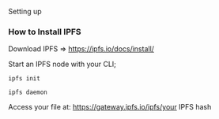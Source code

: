 Setting up 





### How to Install IPFS

Download IPFS => https://ipfs.io/docs/install/

Start an IPFS node with your CLI;

```
ipfs init 
```

```
ipfs daemon 
```

Access your file at: https://gateway.ipfs.io/ipfs/your IPFS hash